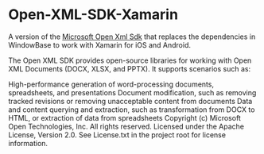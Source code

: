# Open-XML-SDK-Xamarin

A version of the [Microsoft Open Xml Sdk](https://github.com/OfficeDev/Open-XML-SDK) that replaces the dependencies in WindowBase to work with Xamarin for iOS and Android.

The Open XML SDK provides open-source libraries for working with Open XML Documents (DOCX, XLSX, and PPTX). It supports scenarios such as:

High-performance generation of word-processing documents, spreadsheets, and presentations
Document modification, such as removing tracked revisions or removing unacceptable content from documents
Data and content querying and extraction, such as transformation from DOCX to HTML, or extraction of data from spreadsheets
Copyright (c) Microsoft Open Technologies, Inc. All rights reserved. Licensed under the Apache License, Version 2.0. See License.txt in the project root for license information.

